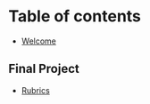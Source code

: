 # Table of contents

* [Welcome](README.md)

## Final Project

* [Rubrics](final-project/rubrics.md)
